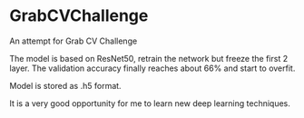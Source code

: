 # GrabCVChallenge
An attempt for Grab CV Challenge

The model is based on ResNet50, retrain the network but freeze the first 2 layer.
The validation accuracy finally reaches about 66% and start to overfit.

Model is stored as .h5 format.

It is a very good opportunity for me to learn new deep learning techniques.
